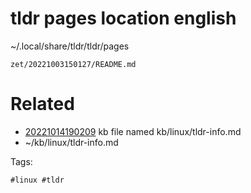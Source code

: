 # tldr pages location english

~/.local/share/tldr/tldr/pages

` zet/20221003150127/README.md `

# Related

- [20221014190209](/zet/20221014190209/README.md) kb file named kb/linux/tldr-info.md
- ~/kb/linux/tldr-info.md

Tags:

    #linux #tldr 
